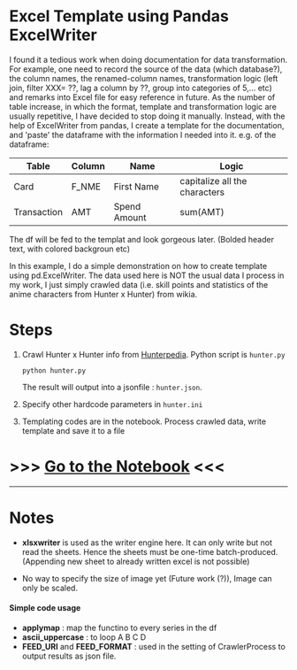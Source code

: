 # Excel Template using Pandas ExcelWriter
I found it a tedious work when doing documentation for data transformation. For example, one need to record the source of the data (which database?), the column names, the renamed-column names, transformation logic (left join, filter XXX= ??, lag a column by ??, group into categories of 5,... etc) and remarks into Excel file for easy reference in future. As the number of table increase, in which the format, template and transformation logic are usually repetitive, I have decided to stop doing it manually. Instead, with the help of ExcelWriter from pandas, I create a template for the documentation, and 'paste' the dataframe with the information I needed into it. e.g. of the dataframe:

Table|Column|Name|Logic
---|---|---|---
Card|F_NME|First Name|capitalize all the characters
Transaction|AMT|Spend Amount|sum(AMT)

The df will be fed to the templat and look gorgeous later. (Bolded header text, with colored backgroun etc)

In this example, I do a simple demonstration on how to create template using pd.ExcelWriter. The data used here is NOT the usual data I process in my work, I just simply crawled data (i.e. skill points and statistics of the anime characters from Hunter x Hunter) from wikia. 

# Steps
1. Crawl Hunter x Hunter info from [Hunterpedia](http://hunterxhunter.wikia.com/wiki/Hunterpedia). Python script is `hunter.py`
    ```
    python hunter.py
    ```
    The result will output into a jsonfile : `hunter.json`.
    
2. Specify other hardcode parameters in `hunter.ini`

3. Templating codes are in the notebook. Process crawled data, write template and save it to a file

#  >>> [Go to the Notebook](https://github.com/neurotichl/Random/blob/master/ExcelTemplating/excel.ipynb) <<<

---

# Notes
- **xlsxwriter** is used as the writer engine here. It can only write but not read the sheets. Hence the sheets must be one-time batch-produced. (Appending new sheet to already written excel is not possible)

- No way to specify the size of image yet (Future work (?)), Image can only be scaled.

#### Simple code usage
- **applymap** : map the functino to every series in the df
- **ascii_uppercase** : to loop A B C D
- **FEED_URI** and **FEED_FORMAT** : used in the setting of CrawlerProcess to output results as json file.

